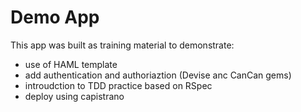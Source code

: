 # Demo App

This app was built as training material to demonstrate:

* use of HAML template
* add authentication and authoriaztion (Devise anc CanCan gems)
* introudction to TDD practice based on RSpec
* deploy using capistrano
